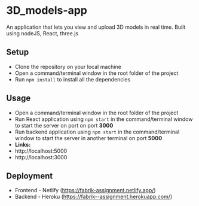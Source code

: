 # 3D_models-app
An application that lets you view and upload 3D models in real time. Built using nodeJS, React, three.js

## Setup
* Clone the repository on your local machine
* Open a command/terminal window in the root folder of the project
* Run <code>npm install</code> to install all the dependencies

## Usage
* Open a command/terminal window in the root folder of the project
* Run React application using <code>npm start</code> in the command/terminal window to start the server on port on port <strong>3000</strong>
* Run backend application using <code>npm start</code> in the command/terminal window to start the server in another terminal on port <strong>5000</strong>
* <strong>Links:</strong>
*  http://localhost:5000
*  http://localhost:3000

## Deployment
* Frontend - Netlify (https://fabrik-assignment.netlify.app/)
* Backend - Heroku (https://fabrik--assignment.herokuapp.com/)
